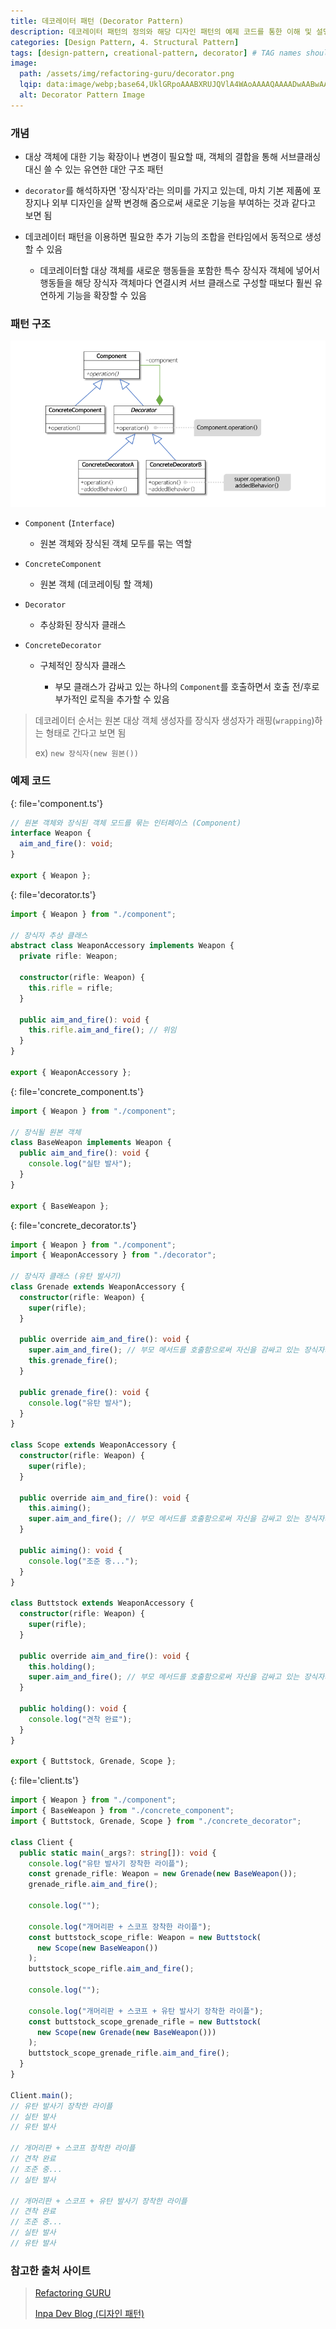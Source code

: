 ```yaml
---
title: 데코레이터 패턴 (Decorator Pattern)
description: 데코레이터 패턴의 정의와 해당 디자인 패턴의 예제 코드를 통한 이해 및 설명 정리
categories: [Design Pattern, 4. Structural Pattern]
tags: [design-pattern, creational-pattern, decorator] # TAG names should always be lowercase
image:
  path: /assets/img/refactoring-guru/decorator.png
  lqip: data:image/webp;base64,UklGRpoAAABXRUJQVlA4WAoAAAAQAAAADwAABwAAQUxQSDIAAAARL0AmbZurmr57yyIiqE8oiG0bejIYEQTgqiDA9vqnsUSI6H+oAERp2HZ65qP/VIAWAFZQOCBCAAAA8AEAnQEqEAAIAAVAfCWkAALp8sF8rgRgAP7o9FDvMCkMde9PK7euH5M1m6VWoDXf2FkP3BqV0ZYbO6NA/VFIAAAA
  alt: Decorator Pattern Image
---
```


### 개념

- 대상 객체에 대한 기능 확장이나 변경이 필요할 때, 객체의 결합을 통해 서브클래싱 대신 쓸 수 있는 유연한 대안 구조 패턴

- `decorator`를 해석하자면 '장식자'라는 의미를 가지고 있는데, 마치 기본 제품에 포장지나 외부 디자인을 살짝 변경해 줌으로써 새로운 기능을 부여하는 것과 같다고 보면 됨

- 데코레이터 패턴을 이용하면 필요한 추가 기능의 조합을 런타임에서 동적으로 생성할 수 있음

  - 데코레이터할 대상 객체를 새로운 행동들을 포함한 특수 장식자 객체에 넣어서 행동들을 해당 장식자 객체마다 연결시켜 서브 클래스로 구성할 때보다 훨씬 유연하게 기능을 확장할 수 있음

### 패턴 구조

![decorator](/assets/img/structure/decorator.png)

- `Component` (`Interface`)

  - 원본 객체와 장식된 객체 모두를 묶는 역할

- `ConcreteComponent`

  - 원본 객체 (데코레이팅 할 객체)

- `Decorator`

  - 추상화된 장식자 클래스

- `ConcreteDecorator`

  - 구체적인 장식자 클래스

    - 부모 클래스가 감싸고 있는 하나의 `Component`를 호출하면서 호출 전/후로 부가적인 로직을 추가할 수 있음

> 데코레이터 순서는 원본 대상 객체 생성자를 장식자 생성자가 래핑(`wrapping`)하는 형태로 간다고 보면 됨
>
> ex) `new 장식자(new 원본())`

### 예제 코드

{: file='component.ts'}

```ts
// 원본 객체와 장식된 객체 모드를 묶는 인터페이스 (Component)
interface Weapon {
  aim_and_fire(): void;
}

export { Weapon };
```

{: file='decorator.ts'}

```ts
import { Weapon } from "./component";

// 장식자 추상 클래스
abstract class WeaponAccessory implements Weapon {
  private rifle: Weapon;

  constructor(rifle: Weapon) {
    this.rifle = rifle;
  }

  public aim_and_fire(): void {
    this.rifle.aim_and_fire(); // 위임
  }
}

export { WeaponAccessory };
```

{: file='concrete_component.ts'}

```ts
import { Weapon } from "./component";

// 장식될 원본 객체
class BaseWeapon implements Weapon {
  public aim_and_fire(): void {
    console.log("실탄 발사");
  }
}

export { BaseWeapon };
```

{: file='concrete_decorator.ts'}

```ts
import { Weapon } from "./component";
import { WeaponAccessory } from "./decorator";

// 장식자 클래스 (유탄 발사기)
class Grenade extends WeaponAccessory {
  constructor(rifle: Weapon) {
    super(rifle);
  }

  public override aim_and_fire(): void {
    super.aim_and_fire(); // 부모 메서드를 호출함으로써 자신을 감싸고 있는 장식자의 메서드를 호출
    this.grenade_fire();
  }

  public grenade_fire(): void {
    console.log("유탄 발사");
  }
}

class Scope extends WeaponAccessory {
  constructor(rifle: Weapon) {
    super(rifle);
  }

  public override aim_and_fire(): void {
    this.aiming();
    super.aim_and_fire(); // 부모 메서드를 호출함으로써 자신을 감싸고 있는 장식자의 메서드를 호출
  }

  public aiming(): void {
    console.log("조준 중...");
  }
}

class Buttstock extends WeaponAccessory {
  constructor(rifle: Weapon) {
    super(rifle);
  }

  public override aim_and_fire(): void {
    this.holding();
    super.aim_and_fire(); // 부모 메서드를 호출함으로써 자신을 감싸고 있는 장식자의 메서드를 호출
  }

  public holding(): void {
    console.log("견착 완료");
  }
}

export { Buttstock, Grenade, Scope };
```

{: file='client.ts'}

```ts
import { Weapon } from "./component";
import { BaseWeapon } from "./concrete_component";
import { Buttstock, Grenade, Scope } from "./concrete_decorator";

class Client {
  public static main(_args?: string[]): void {
    console.log("유탄 발사기 장착한 라이플");
    const grenade_rifle: Weapon = new Grenade(new BaseWeapon());
    grenade_rifle.aim_and_fire();

    console.log("");

    console.log("개머리판 + 스코프 장착한 라이플");
    const buttstock_scope_rifle: Weapon = new Buttstock(
      new Scope(new BaseWeapon())
    );
    buttstock_scope_rifle.aim_and_fire();

    console.log("");

    console.log("개머리판 + 스코프 + 유탄 발사기 장착한 라이플");
    const buttstock_scope_grenade_rifle = new Buttstock(
      new Scope(new Grenade(new BaseWeapon()))
    );
    buttstock_scope_grenade_rifle.aim_and_fire();
  }
}

Client.main();
// 유탄 발사기 장착한 라이플
// 실탄 발사
// 유탄 발사

// 개머리판 + 스코프 장착한 라이플
// 견착 완료
// 조준 중...
// 실탄 발사

// 개머리판 + 스코프 + 유탄 발사기 장착한 라이플
// 견착 완료
// 조준 중...
// 실탄 발사
// 유탄 발사
```

### 참고한 출처 사이트

> [Refactoring GURU](https://refactoring.guru/ko/design-patterns)
>
> [Inpa Dev Blog (디자인 패턴)](https://inpa.tistory.com/category/%EB%94%94%EC%9E%90%EC%9D%B8%20%ED%8C%A8%ED%84%B4)
